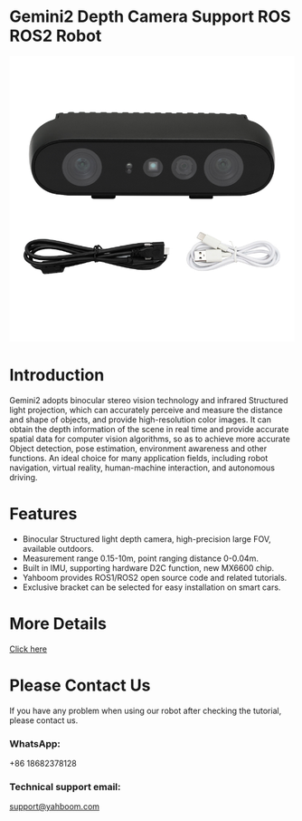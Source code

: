 # Gemini2 Depth Camera Support ROS ROS2 Robot
![](https://github.com/YahboomTechnology/Gemini2-Camera/blob/main/Gemini2-Camera.jpg)
# Introduction
Gemini2 adopts binocular stereo vision technology and infrared Structured light projection, which can accurately perceive and measure the distance and shape of objects, and provide high-resolution color images. It can obtain the depth information of the scene in real time and provide accurate spatial data for computer vision algorithms, so as to achieve more accurate Object detection, pose estimation, environment awareness and other functions. An ideal choice for many application fields, including robot navigation, virtual reality, human-machine interaction, and autonomous driving.
# Features
* Binocular Structured light depth camera, high-precision large FOV, available outdoors.
* Measurement range 0.15-10m, point ranging distance 0-0.04m.
* Built in IMU, supporting hardware D2C function, new MX6600 chip.
* Yahboom provides ROS1/ROS2 open source code and related tutorials.
* Exclusive bracket can be selected for easy installation on smart cars.

# More Details
[Click here](https://category.yahboom.net/products/gemini2-depth-camera)

# Please Contact Us
If you have any problem when using our robot after checking the tutorial, please contact us.

### WhatsApp:
+86 18682378128

### Technical support email: 
support@yahboom.com
